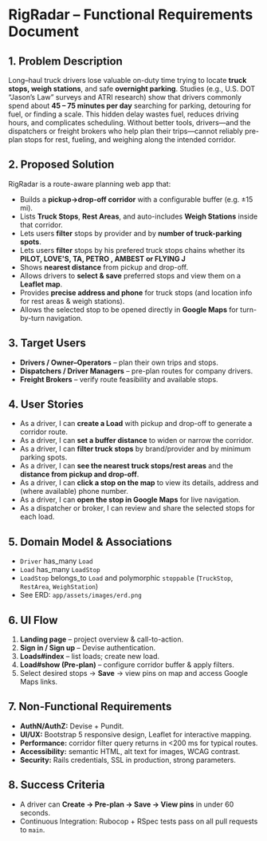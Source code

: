 # RigRadar – Functional Requirements Document

## 1. Problem Description
Long–haul truck drivers lose valuable on-duty time trying to locate **truck stops, weigh stations**, and safe **overnight parking**.
Studies (e.g., U.S. DOT “Jason’s Law” surveys and ATRI research) show that drivers commonly spend about **45 – 75 minutes per day** searching for parking, detouring for fuel, or finding a scale.
This hidden delay wastes fuel, reduces driving hours, and complicates scheduling.
Without better tools, drivers—and the dispatchers or freight brokers who help plan their trips—cannot reliably pre-plan stops for rest, fueling, and weighing along the intended corridor.

## 2. Proposed Solution
RigRadar is a route-aware planning web app that:
- Builds a **pickup→drop-off corridor** with a configurable buffer (e.g. ±15 mi).
- Lists **Truck Stops**, **Rest Areas**, and auto-includes **Weigh Stations** inside that corridor.
- Lets users **filter** stops by provider and by **number of truck-parking spots**.
- Lets users **filter** stops by his prefered truck stops chains whether its **PILOT, LOVE'S, TA, PETRO , AMBEST or FLYING J** 
- Shows **nearest distance** from pickup and drop-off.
- Allows drivers to **select & save** preferred stops and view them on a **Leaflet map**.
- Provides **precise address and phone** for truck stops (and location info for rest areas & weigh stations).
- Allows the selected stop to be opened directly in **Google Maps** for turn-by-turn navigation.

## 3. Target Users
- **Drivers / Owner–Operators** – plan their own trips and stops.
- **Dispatchers / Driver Managers** – pre-plan routes for company drivers.
- **Freight Brokers** – verify route feasibility and available stops.

## 4. User Stories
- As a driver, I can **create a Load** with pickup and drop-off to generate a corridor route.
- As a driver, I can **set a buffer distance** to widen or narrow the corridor.
- As a driver, I can **filter truck stops** by brand/provider and by minimum parking spots.
- As a driver, I can **see the nearest truck stops/rest areas** and the **distance from pickup and drop-off**.
- As a driver, I can **click a stop on the map** to view its details, address and (where available) phone number.
- As a driver, I can **open the stop in Google Maps** for live navigation.
- As a dispatcher or broker, I can review and share the selected stops for each load.

## 5. Domain Model & Associations
- `Driver` has_many `Load`
- `Load` has_many `LoadStop`
- `LoadStop` belongs_to `Load` and polymorphic `stoppable`
  (`TruckStop`, `RestArea`, `WeighStation`)
- See ERD: `app/assets/images/erd.png`

## 6. UI Flow
1. **Landing page** – project overview & call-to-action.
2. **Sign in / Sign up** – Devise authentication.
3. **Loads#index** – list loads; create new load.
4. **Load#show (Pre-plan)** – configure corridor buffer & apply filters.
5. Select desired stops → **Save** → view pins on map and access Google Maps links.

## 7. Non-Functional Requirements
- **AuthN/AuthZ:** Devise + Pundit.
- **UI/UX:** Bootstrap 5 responsive design, Leaflet for interactive mapping.
- **Performance:** corridor filter query returns in <200 ms for typical routes.
- **Accessibility:** semantic HTML, alt text for images, WCAG contrast.
- **Security:** Rails credentials, SSL in production, strong parameters.

## 8. Success Criteria
- A driver can **Create → Pre-plan → Save → View pins** in under 60 seconds.
- Continuous Integration: Rubocop + RSpec tests pass on all pull requests to `main`.
